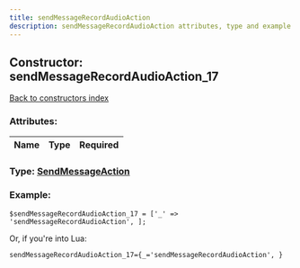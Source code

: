 ```yaml
---
title: sendMessageRecordAudioAction
description: sendMessageRecordAudioAction attributes, type and example
---
```

## Constructor: sendMessageRecordAudioAction\_17  
[Back to constructors index](index.md)



### Attributes:

| Name     |    Type       | Required |
|----------|:-------------:|---------:|



### Type: [SendMessageAction](../types/SendMessageAction.md)


### Example:

```
$sendMessageRecordAudioAction_17 = ['_' => 'sendMessageRecordAudioAction', ];
```  

Or, if you're into Lua:  


```
sendMessageRecordAudioAction_17={_='sendMessageRecordAudioAction', }

```


